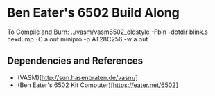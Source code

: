 # Ben Eater's 6502 Build Along

To Compile and Burn:
../vasm/vasm6502_oldstyle -Fbin -dotdir blink.s
hexdump -C a.out 
minipro -p AT28C256 -w a.out


## Dependencies and References

* (VASM)[http://sun.hasenbraten.de/vasm/]
* (Ben Eater's 6502 Kit Computer)[https://eater.net/6502]